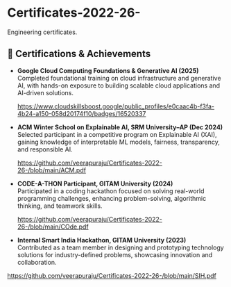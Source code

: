 # Certificates-2022-26-
Engineering certificates.


## 📜 Certifications & Achievements

- **Google Cloud Computing Foundations & Generative AI (2025)**  
  Completed foundational training on cloud infrastructure and generative AI, with hands-on exposure to building scalable cloud applications and AI-driven solutions.

  https://www.cloudskillsboost.google/public_profiles/e0caac4b-f3fa-4b24-a150-058d20174f10/badges/16520337

- **ACM Winter School on Explainable AI, SRM University–AP (Dec 2024)**  
  Selected participant in a competitive program on Explainable AI (XAI), gaining knowledge of interpretable ML models, fairness, transparency, and responsible AI.

  https://github.com/veerapuraju/Certificates-2022-26-/blob/main/ACM.pdf

- **CODE-A-THON Participant, GITAM University (2024)**  
  Participated in a coding hackathon focused on solving real-world programming challenges, enhancing problem-solving, algorithmic thinking, and teamwork skills.


  https://github.com/veerapuraju/Certificates-2022-26-/blob/main/COde.pdf
  

- **Internal Smart India Hackathon, GITAM University (2023)**  
  Contributed as a team member in designing and prototyping technology solutions for industry-defined problems, showcasing innovation and collaboration.


https://github.com/veerapuraju/Certificates-2022-26-/blob/main/SIH.pdf

